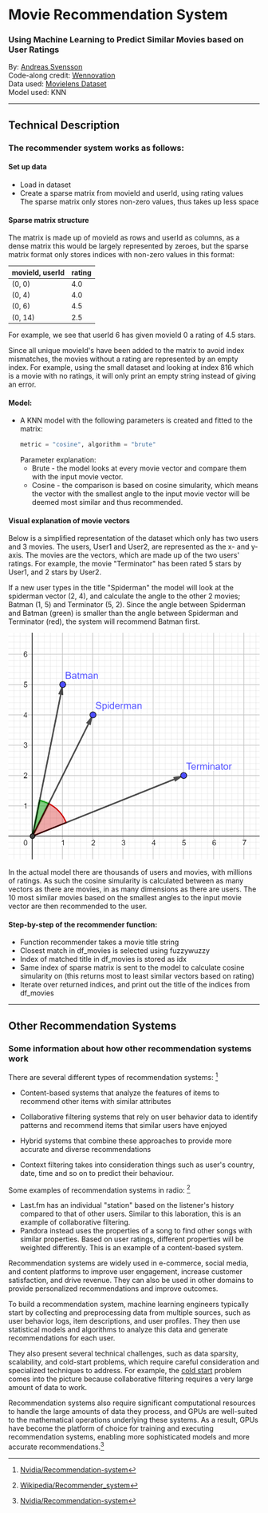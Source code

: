 # Movie Recommendation System

### Using Machine Learning to Predict Similar Movies based on User Ratings

By: [Andreas Svensson](https://github.com/Andreas-Svensson)  
Code-along credit: [Wennovation](https://www.youtube.com/watch?v=4Ws0oPH350U&ab_channel=WennovationAcademy)  
Data used: [Movielens Dataset](https://grouplens.org/datasets/movielens/)  
Model used: KNN  

---

## Technical Description  

### The recommender system works as follows:  

#### Set up data

- Load in dataset
- Create a sparse matrix from movieId and userId, using rating values  
    The sparse matrix only stores non-zero values, thus takes up less space  

#### Sparse matrix structure

The matrix is made up of movieId as rows and userId as columns, as a dense matrix this would be largely represented by zeroes, but the sparse matrix format only stores indices with non-zero values in this format:

| movieId, userId | rating |
| --- | --- |
| (0, 0) | 4.0 |
| (0, 4) | 4.0 |
| (0, 6) | 4.5 |
| (0, 14) | 2.5 |  

For example, we see that userId 6 has given movieId 0 a rating of 4.5 stars.  

Since all unique movieId's have been added to the matrix to avoid index mismatches, the movies without a rating are represented by an empty index. For example, using the small dataset and looking at index 816 which is a movie with no ratings, it will only print an empty string instead of giving an error.  

#### Model:
- A KNN model with the following parameters is created and fitted to the matrix:
    ```py
    metric = "cosine", algorithm = "brute"
    ``` 
    Parameter explanation:
    - Brute - the model looks at every movie vector and compare them with the input movie vector.  
    - Cosine - the comparison is based on cosine simularity, which means the vector with the smallest angle to the input movie vector will be deemed most similar and thus recommended.  

#### Visual explanation of movie vectors

Below is a simplified representation of the dataset which only has two users and 3 movies. The users, User1 and User2, are represented as the x- and y-axis. The movies are the vectors, which are made up of the two users' ratings. For example, the movie "Terminator" has been rated 5 stars by User1, and 2 stars by User2.

If a new user types in the title "Spiderman" the model will look at the spiderman vector (2, 4), and calculate the angle to the other 2 movies; Batman (1, 5) and Terminator (5, 2). Since the angle between Spiderman and Batman (green) is smaller than the angle between Spiderman and Terminator (red), the system will recommend Batman first.  

![](assets/cosine_simularity.png)

In the actual model there are thousands of users and movies, with millions of ratings. As such the cosine simularity is calculated between as many vectors as there are movies, in as many dimensions as there are users. The 10 most similar movies based on the smallest angles to the input movie vector are then recommended to the user.  

#### Step-by-step of the recommender function:
- Function recommender takes a movie title string  
- Closest match in df_movies is selected using fuzzywuzzy  
- Index of matched title in df_movies is stored as idx  
- Same index of sparse matrix is sent to the model to calculate cosine simularity on (this returns most to least similar vectors based on rating)  
- Iterate over returned indices, and print out the title of the indices from df_movies

---

## Other Recommendation Systems

### Some information about how other recommendation systems work

There are several different types of recommendation systems: [^1]


- Content-based systems that analyze the features of items to recommend other items with similar attributes  


- Collaborative filtering systems that rely on user behavior data to identify patterns and recommend items that similar users have enjoyed  


- Hybrid systems that combine these approaches to provide more accurate and diverse recommendations

- Context filtering takes into consideration things such as user's country, date, time and so on to predict their behaviour.

Some examples of recommendation systems in radio: [^2]
- Las<span>t.</span>fm has an individual "station" based on the listener's history compared to that of other users. Similar to this laboration, this is an example of collaborative filtering.  
- Pandora instead uses the properties of a song to find other songs with similar properties. Based on user ratings, different properties will be weighted differently. This is an example of a content-based system.


Recommendation systems are widely used in e-commerce, social media, and content platforms to improve user engagement, increase customer satisfaction, and drive revenue. They can also be used in other domains to provide personalized recommendations and improve outcomes.

To build a recommendation system, machine learning engineers typically start by collecting and preprocessing data from multiple sources, such as user behavior logs, item descriptions, and user profiles. They then use statistical models and algorithms to analyze this data and generate recommendations for each user.

They also present several technical challenges, such as data sparsity, scalability, and cold-start problems, which require careful consideration and specialized techniques to address. For example, the [cold start](https://en.wikipedia.org/wiki/Cold_start_(recommender_systems)) problem comes into the picture because collaborative filtering requires a very large amount of data to work.

Recommendation systems also require significant computational resources to handle the large amounts of data they process, and GPUs are well-suited to the mathematical operations underlying these systems. As a result, GPUs have become the platform of choice for training and executing recommendation systems, enabling more sophisticated models and more accurate recommendations.[^1]


[^1]: [Nvidia/Recommendation-system](https://www.nvidia.com/en-us/glossary/data-science/recommendation-system/#:~:text=A%20recommendation%20system%20is%20an,demographic%20information%2C%20and%20other%20factors.)
[^2]: [Wikipedia/Recommender_system](https://en.wikipedia.org/wiki/Recommender_system)